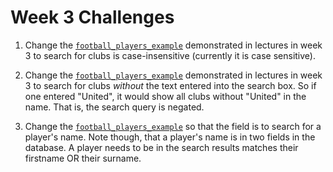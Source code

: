 # Week 3 Challenges

1. Change the [`football_players_example`](../week3/football_players_example) demonstrated in lectures in week 3 to search for clubs is case-insensitive (currently it is case sensitive).

2. Change the [`football_players_example`](../week3/football_players_example) demonstrated in lectures in week 3 to search for clubs *without* the text entered into the search box. So if one entered "United", it would show all clubs without "United" in the name. That is, the search query is negated. 

3. Change the [`football_players_example`](../week3/football_players_example) so that the field is to search for a player's name. Note though, that a player's name is in two fields in the database. A player needs to be in the search results matches their firstname OR their surname. 
